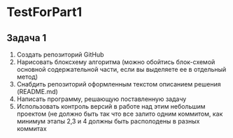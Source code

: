 # TestForPart1
## Задача 1
1. Создать репозиторий GitHub 
1. Нарисовать блоксхему алгоритма (можно обойтись блок-схемой основной содержательной части, если вы выделяете ее в отдельный метод)
1. Снабдить репозиторий оформленным текстом описанием решения (README.md)
1. Написать программу, решающую поставленную задачу
1. Использовать контроль версий в работе над этим небольшим проектом (не должно быть так что все залито одним коммитом, как минимум этапы 2,3 и 4 должны быть располодены в разных коммитах
